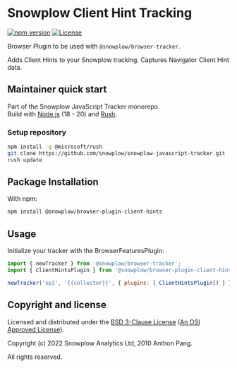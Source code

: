 # Snowplow Client Hint Tracking

[![npm version][npm-image]][npm-url]
[![License][license-image]](LICENSE)

Browser Plugin to be used with `@snowplow/browser-tracker`.

Adds Client Hints to your Snowplow tracking. Captures Navigator Client Hint data.

## Maintainer quick start

Part of the Snowplow JavaScript Tracker monorepo.  
Build with [Node.js](https://nodejs.org/en/) (18 - 20) and [Rush](https://rushjs.io/).

### Setup repository

```bash
npm install -g @microsoft/rush 
git clone https://github.com/snowplow/snowplow-javascript-tracker.git
rush update
```

## Package Installation

With npm:

```bash
npm install @snowplow/browser-plugin-client-hints
```

## Usage

Initialize your tracker with the BrowserFeaturesPlugin:

```js
import { newTracker } from '@snowplow/browser-tracker';
import { ClientHintsPlugin } from '@snowplow/browser-plugin-client-hints';

newTracker('sp1', '{{collector}}', { plugins: [ ClientHintsPlugin() ] }); // Also stores reference at module level
```

## Copyright and license

Licensed and distributed under the [BSD 3-Clause License](LICENSE) ([An OSI Approved License][osi]).

Copyright (c) 2022 Snowplow Analytics Ltd, 2010 Anthon Pang.

All rights reserved.

[npm-url]: https://www.npmjs.com/package/@snowplow/browser-plugin-client-hints
[npm-image]: https://img.shields.io/npm/v/@snowplow/browser-plugin-client-hints
[docs]: https://docs.snowplowanalytics.com/docs/collecting-data/collecting-from-own-applications/javascript-tracker/
[osi]: https://opensource.org/licenses/BSD-3-Clause
[license-image]: https://img.shields.io/npm/l/@snowplow/browser-plugin-client-hints
